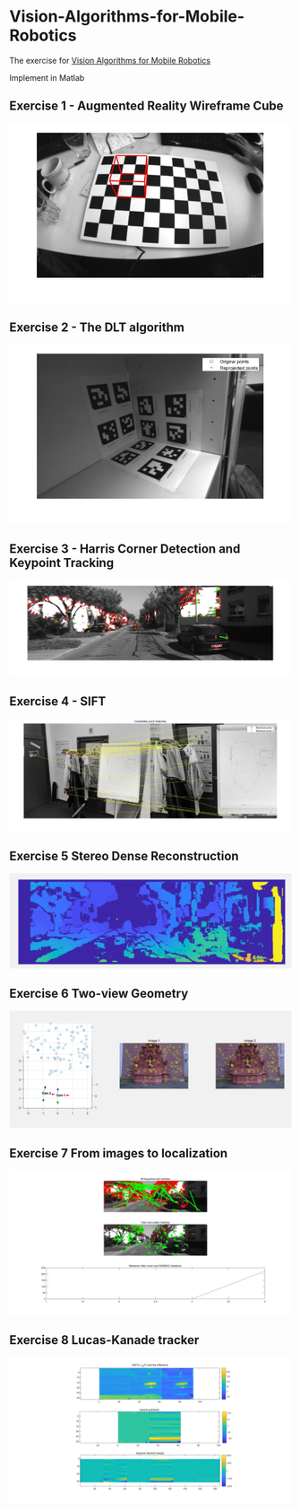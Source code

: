 # Vision-Algorithms-for-Mobile-Robotics
The exercise for [Vision Algorithms for Mobile Robotics](http://rpg.ifi.uzh.ch/teaching.html)

Implement in Matlab

## Exercise 1 - Augmented Reality Wireframe Cube
![Result for Exercise1](doc/E1.jpg)

## Exercise 2 - The DLT algorithm
![Result for Exercise2](doc/E2.jpg)

## Exercise 3 - Harris Corner Detection and Keypoint Tracking
![Result for Exercise3](doc/E3.jpg)

## Exercise 4 - SIFT
![Result for Exercise4](doc/E4.jpg)

## Exercise 5 Stereo Dense Reconstruction
![Result for Exercise5](doc/E5.jpg)

## Exercise 6 Two-view Geometry
![Result for Exercise6](doc/E6.jpg)

## Exercise 7  From images to localization
![Result for Exercise7](doc/E7.jpg)

## Exercise 8  Lucas-Kanade tracker
![Result for Exercise8](doc/E8.png)